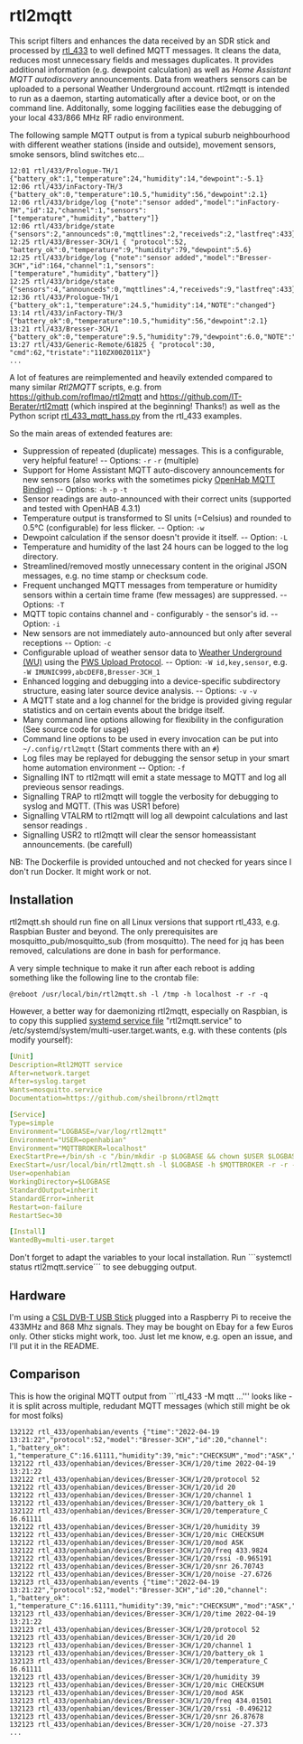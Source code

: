 # rtl2mqtt

This script filters and enhances the data received by an SDR stick and processed by [rtl_433](https://github.com/merbanan/rtl_433) to well defined MQTT messages.
It cleans the data, reduces most unnecessary fields and messages duplicates. 
It provides additional information (e.g. dewpoint calculation) as well as *Home Assistant MQTT autodiscovery* announcements. 
Data from weathers sensors can be uploaded to a personal Weather Underground account.
rtl2mqtt is intended to run as a daemon, starting automatically after a device boot, or on the command line.
Additonally, some logging facilities ease the debugging of your local 433/866 MHz RF radio environment.

The following sample MQTT output is from a typical suburb neighbourhood with different weather stations (inside and outside), movement sensors, smoke sensors, blind switches etc...

```log
12:01 rtl/433/Prologue-TH/1 {"battery_ok":1,"temperature":24,"humidity":14,"dewpoint":-5.1}
12:06 rtl/433/inFactory-TH/3 {"battery_ok":0,"temperature":10.5,"humidity":56,"dewpoint":2.1}
12:06 rtl/433/bridge/log {"note":"sensor added","model":"inFactory-TH","id":12,"channel":1,"sensors":["temperature","humidity","battery"]}
12:06 rtl/433/bridge/state {"sensors":2,"announceds":0,"mqttlines":2,"receiveds":2,"lastfreq":433}
12:25 rtl/433/Bresser-3CH/1 { "protocol":52, "battery_ok":0,"temperature":9,"humidity":79,"dewpoint":5.6}
12:25 rtl/433/bridge/log {"note":"sensor added","model":"Bresser-3CH","id":164,"channel":1,"sensors":["temperature","humidity","battery"]}
12:25 rtl/433/bridge/state {"sensors":4,"announceds":0,"mqttlines":4,"receiveds":9,"lastfreq":433}
12:36 rtl/433/Prologue-TH/1 {"battery_ok":1,"temperature":24.5,"humidity":14,"NOTE":"changed"}
13:14 rtl/433/inFactory-TH/3 {"battery_ok":0,"temperature":10.5,"humidity":56,"dewpoint":2.1}
13:21 rtl/433/Bresser-3CH/1 {"battery_ok":0,"temperature":9.5,"humidity":79,"dewpoint":6.0,"NOTE":"changed"}
13:27 rtl/433/Generic-Remote/61825 { "protocol":30, "cmd":62,"tristate":"110ZX00Z011X"}
...
```

A lot of features are reimplemented and heavily extended compared to many similar *Rtl2MQTT* scripts, e.g. from https://github.com/roflmao/rtl2mqtt and https://github.com/IT-Berater/rtl2mqtt (which inspired at the beginning! Thanks!) as well as the 
Python script [rtl_433_mqtt_hass.py](https://github.com/merbanan/rtl_433/blob/master/examples/rtl_433_mqtt_hass.py) from the rtl_433 examples.

So the main areas of extended features are:

* Suppression of repeated (duplicate) messages. This is a configurable, very helpful feature! -- Options: `-r` `-r` (multiple)
* Support for Home Assistant MQTT auto-discovery announcements for new sensors (also works with the sometimes picky [OpenHab MQTT Binding](https://www.openhab.org/addons/bindings/mqtt.homeassistant)) -- Options: `-h` `-p` `-t`
* Sensor readings are auto-announced with their correct units (supported and tested with OpenHAB 4.3.1)
* Temperature output is transformed to SI units (=Celsius) and rounded to 0.5°C (configurable) for less flicker. -- Option: `-w`
* Dewpoint calculation if the sensor doesn't provide it itself. -- Option:  `-L`
* Temperature and humidity of the last 24 hours can be logged to the log directory.
* Streamlined/removed mostly unnecessary content in the original JSON messages, e.g. no time stamp or checksum code.
* Frequent unchanged MQTT messages from temperature or humidity sensors within a certain time frame (few messages) are suppressed. -- Options: `-T`
* MQTT topic contains channel and - configurably - the sensor's id. -- Option: `-i`
* New sensors are not immediately auto-announced but only after several receptions -- Option: `-c`
* Configurable upload of weather sensor data to [Weather Underground (WU)](https://www.wunderground.com) using the [PWS Upload Protocol](https://support.weather.com/s/article/PWS-Upload-Protocol).  -- Option: `-W id,key,sensor`, e.g. `-W IMUNIC999,abcDEF8,Bresser-3CH_1`
* Enhanced logging and debugging into a device-specific subdirectory structure, easing later source device analysis. -- Options: `-v` `-v`
* A MQTT state and a log channel for the bridge is provided giving regular statistics and on certain events about the bridge itself.
* Many command line options allowing for flexibility in the configuration (See source code for usage)
* Command line options to be used in every invocation can be put into `~/.config/rtl2mqtt` (Start comments there with an `#`)
* Log files may be replayed for debugging the sensor setup in your smart home automation environment -- Option: `-f`
* Signalling INT to rtl2mqtt will emit a state message to MQTT and log all previeous sensor readings.
* Signalling TRAP to rtl2mqtt will toggle the verbosity for debugging to syslog and MQTT. (This was USR1 before)
* Signalling VTALRM to rtl2mqtt will log all dewpoint calculations and last sensor readings .
* Signalling USR2 to rtl2mqtt will clear the sensor homeassistant announcements. (be carefull)

NB: The Dockerfile is provided untouched and not checked for years since I don't run Docker. It might work or not.

## Installation

rtl2mqtt.sh should run fine on all Linux versions that support rtl_433, e.g. Raspbian Buster and beyond.
The only prerequisites are mosquitto_pub/mosquitto_sub (from mosquitto). The need for jq has been removed, calculations are done in bash for performance.

A very simple technique to make it run after each reboot is adding something like the following line to the crontab file:

```crontab
@reboot /usr/local/bin/rtl2mqtt.sh -l /tmp -h localhost -r -r -q
```

However, a better way for daemonizing rtl2mqtt, especially on Raspbian, is to copy this supplied [systemd service file](https://www.raspberrypi.org/documentation/linux/usage/systemd.md) "rtl2mqtt.service" to /etc/systemd/system/multi-user.target.wants, e.g. with these contents (pls modify yourself):

```YAML
[Unit]
Description=Rtl2MQTT service
After=network.target
After=syslog.target
Wants=mosquitto.service
Documentation=https://github.com/sheilbronn/rtl2mqtt

[Service]
Type=simple
Environment="LOGBASE=/var/log/rtl2mqtt"
Environment="USER=openhabian"
Environment="MQTTBROKER=localhost"
ExecStartPre=+/bin/sh -c "/bin/mkdir -p $LOGBASE && chown $USER $LOGBASE && logger $LOGBASE in place."
ExecStart=/usr/local/bin/rtl2mqtt.sh -l $LOGBASE -h $MQTTBROKER -r -r -q
User=openhabian
WorkingDirectory=$LOGBASE
StandardOutput=inherit
StandardError=inherit
Restart=on-failure
RestartSec=30

[Install]
WantedBy=multi-user.target
```

Don't forget to adapt the variables to your local installation. Run ```systemctl status rtl2mqtt.service´´´ to see debugging output.

## Hardware

I'm using a [CSL DVB-T USB Stick](https://www.amazon.de/CSL-Realtek-Chip-Fernbedienung-Antenne-Windows/dp/B00CIQKFAO) plugged into a Raspberry Pi to receive the 433MHz and 868 Mhz signals. They may be bought on Ebay for a few Euros only. Other sticks might work, too. Just let me know, e.g. open an issue, and I'll put it in the README.

## Comparison

This is how the original MQTT output from ```rtl_433 -M mqtt ...''' looks like - it is split across multiple, redudant MQTT messages (which still might be ok for most folks)
```log
132122 rtl_433/openhabian/events {"time":"2022-04-19 13:21:22","protocol":52,"model":"Bresser-3CH","id":20,"channel": 1,"battery_ok": 1,"temperature_C":16.61111,"humidity":39,"mic":"CHECKSUM","mod":"ASK","freq":433.9824,"rssi":-0.965191,"snr":26.70743,"noise":-27.6726}
132122 rtl_433/openhabian/devices/Bresser-3CH/1/20/time 2022-04-19 13:21:22
132122 rtl_433/openhabian/devices/Bresser-3CH/1/20/protocol 52
132122 rtl_433/openhabian/devices/Bresser-3CH/1/20/id 20
132122 rtl_433/openhabian/devices/Bresser-3CH/1/20/channel 1
132122 rtl_433/openhabian/devices/Bresser-3CH/1/20/battery_ok 1
132122 rtl_433/openhabian/devices/Bresser-3CH/1/20/temperature_C 16.61111
132122 rtl_433/openhabian/devices/Bresser-3CH/1/20/humidity 39
132122 rtl_433/openhabian/devices/Bresser-3CH/1/20/mic CHECKSUM
132122 rtl_433/openhabian/devices/Bresser-3CH/1/20/mod ASK
132122 rtl_433/openhabian/devices/Bresser-3CH/1/20/freq 433.9824
132122 rtl_433/openhabian/devices/Bresser-3CH/1/20/rssi -0.965191
132122 rtl_433/openhabian/devices/Bresser-3CH/1/20/snr 26.70743
132122 rtl_433/openhabian/devices/Bresser-3CH/1/20/noise -27.6726
132123 rtl_433/openhabian/events {"time":"2022-04-19 13:21:22","protocol":52,"model":"Bresser-3CH","id":20,"channel": 1,"battery_ok": 1,"temperature_C":16.61111,"humidity":39,"mic":"CHECKSUM","mod":"ASK","freq":434.01501,"rssi":-0.496212,"snr":26.87678,"noise":-27.373}
132123 rtl_433/openhabian/devices/Bresser-3CH/1/20/time 2022-04-19 13:21:22
132123 rtl_433/openhabian/devices/Bresser-3CH/1/20/protocol 52
132123 rtl_433/openhabian/devices/Bresser-3CH/1/20/id 20
132123 rtl_433/openhabian/devices/Bresser-3CH/1/20/channel 1
132123 rtl_433/openhabian/devices/Bresser-3CH/1/20/battery_ok 1
132123 rtl_433/openhabian/devices/Bresser-3CH/1/20/temperature_C 16.61111
132123 rtl_433/openhabian/devices/Bresser-3CH/1/20/humidity 39
132123 rtl_433/openhabian/devices/Bresser-3CH/1/20/mic CHECKSUM
132123 rtl_433/openhabian/devices/Bresser-3CH/1/20/mod ASK
132123 rtl_433/openhabian/devices/Bresser-3CH/1/20/freq 434.01501
132123 rtl_433/openhabian/devices/Bresser-3CH/1/20/rssi -0.496212
132123 rtl_433/openhabian/devices/Bresser-3CH/1/20/snr 26.87678
132123 rtl_433/openhabian/devices/Bresser-3CH/1/20/noise -27.373
...
```